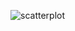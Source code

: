 ![scatterplot](https://user-images.githubusercontent.com/77755223/116308926-0840c300-a7a0-11eb-8e35-b2cb569e9c16.PNG)

